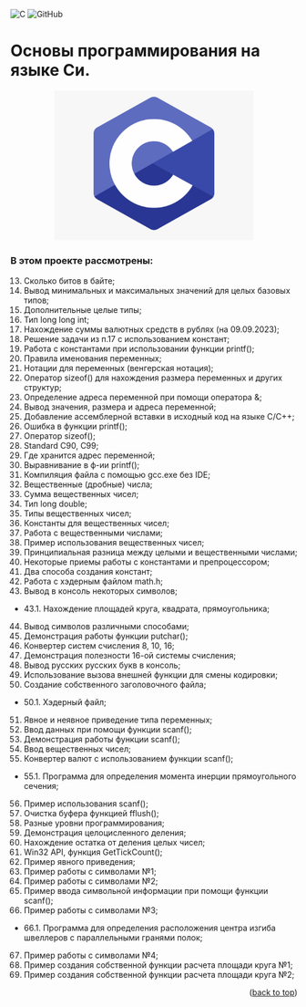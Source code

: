![C](https://img.shields.io/badge/c-%2300599C.svg?style=for-the-badge&logo=c&logoColor=white)
![GitHub](https://img.shields.io/badge/github-%23121011.svg?style=for-the-badge&logo=github&logoColor=white)
<a name="readme-top"></a>
# Основы программирования на языке Си.
<p align="center">
<img src="images/c.png" alt="drawing" width="350"/>
</p>

### В этом проекте рассмотрены: 
13. Сколько битов в байте;  
14. Вывод минимальных и максимальных значений для целых базовых типов;
15. Дополнительные целые типы;
16. Тип long long int;
17. Нахождение суммы валютных средств в рублях (на 09.09.2023);
18. Решение задачи из п.17 с использованием констант;
19. Работа с константами при использовании функции printf();
20. Правила именования переменных;
21. Нотации для переменных (венгерская нотация);
22. Оператор sizeof() для нахождения размера переменных и других структур;
23. Определение адреса переменной при помощи оператора &;
24. Вывод значения, размера и адреса  переменной;
25. Добавление ассемблерной вставки в исходный код на языке C/C++;
26. Ошибка в функции printf();
27. Оператор sizeof();
28. Standard C90, C99;
29. Где хранится адрес переменной;
30. Выравнивание  в ф-ии printf();
31. Компиляция файла с помощью gcc.exe без IDE;
32. Вещественные (дробные) числа;
33. Сумма вещественных чисел;
34. Тип long double;
35. Типы вещественных чисел;
36. Константы для вещественных чисел;
37. Работа с вещественными числами;
38. Пример использования вещественных чисел;
39. Принципиальная разница между целыми и вещественными числами;
40. Некоторые приемы работы с константами и препроцессором;
41. Два способа создания констант;
42. Работа с хэдерным файлом math.h;
43. Вывод в консоль некоторых символов;
- 43.1. Нахождение площадей круга, квадрата, прямоугольника;
44. Вывод символов различными способами;
45. Демонстрация работы функции putchar();
46. Конвертер систем счисления 8, 10, 16;
47. Демонстрация полезности 16-ой системы счисления;
48. Вывод русских русских букв в консоль;
49. Использование вызова внешней функции для смены кодировки;
50. Создание собственного заголовочного файла;
- 50.1. Хэдерный файл;
51. Явное и неявное приведение типа переменных;
52. Ввод данных при помощи функции scanf();
53. Демонстрация работы функции scanf();
54. Ввод вещественных чисел;
55. Конвертер валют с использованием функции scanf();
- 55.1. Программа для определения момента инерции прямоугольного сечения;
56. Пример использования scanf();
57. Очистка буфера функцией fflush();
58. Разные уровни программирования;
59. Демонстрация целоцисленного деления;
60. Нахождение остатка от деления целых чисел;
61. Win32 API, функция GetTickCount();
62. Пример явного приведения;
63. Пример работы с символами №1;
64. Пример работы с символами №2;
65. Пример ввода символьной информации при помощи функции scanf();
66. Пример работы с символами №3;
- 66.1. Программа для определения расположения центра изгиба швеллеров с параллельными гранями полок;
67. Пример работы с символами №4;
68. Пример создания собственной функции расчета площади круга №1;
69. Пример создания собственной функции расчета площади круга №2;
<p align="right">(<a href="#readme-top">back to top</a>)</p>
